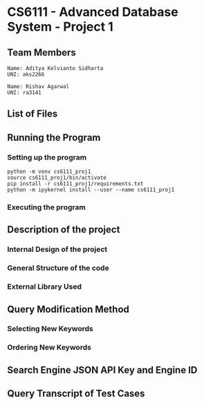# CS6111 - Advanced Database System - Project 1

## Team Members
```
Name: Aditya Kelvianto Sidharta
UNI: aks2266
```

```
Name: Rishav Agarwal
UNI: ra3141
```

## List of Files



## Running the Program

### Setting up the program
```
python -m venv cs6111_proj1
source cs6111_proj1/bin/activate
pip install -r cs6111_proj1/requirements.txt
python -m ipykernel install --user --name cs6111_proj1
```

### Executing the program


## Description of the project

### Internal Design of the project

### General Structure of the code

### External Library Used

## Query Modification Method

### Selecting New Keywords

### Ordering New Keywords

## Search Engine JSON API Key and Engine ID

## Query Transcript of Test Cases
